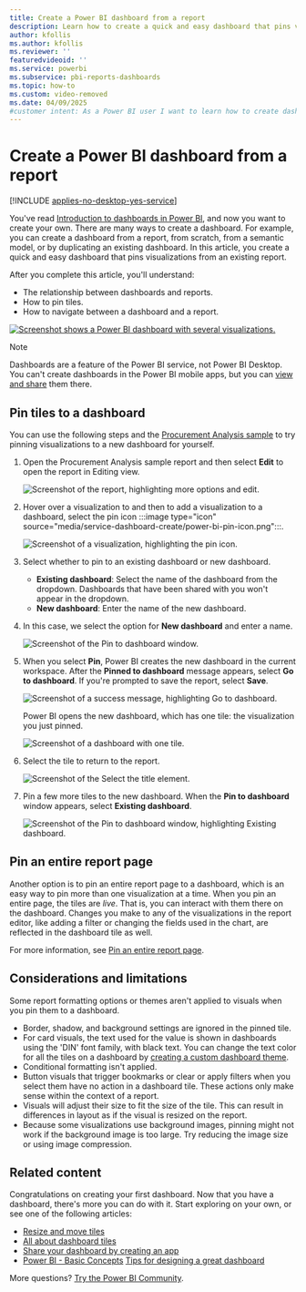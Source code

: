 ```yaml
---
title: Create a Power BI dashboard from a report
description: Learn how to create a quick and easy dashboard that pins visualizations from an existing report in Power BI, and understand their relationship.
author: kfollis
ms.author: kfollis
ms.reviewer: ''
featuredvideoid: ''
ms.service: powerbi
ms.subservice: pbi-reports-dashboards
ms.topic: how-to
ms.custom: video-removed
ms.date: 04/09/2025
#customer intent: As a Power BI user I want to learn how to create dashboards with visulizations.
---
```

# Create a Power BI dashboard from a report

[!INCLUDE [applies-no-desktop-yes-service](../includes/applies-no-desktop-yes-service.md)]

You've read [Introduction to dashboards in Power BI](service-dashboards.md), and now you want to create your own. There are many ways to create a dashboard. For example, you can create a dashboard from a report, from scratch, from a semantic model, or by duplicating an existing dashboard. In this article, you create a quick and easy dashboard that pins visualizations from an existing report.

After you complete this article, you'll understand:

- The relationship between dashboards and reports.
- How to pin tiles.
- How to navigate between a dashboard and a report.

[![Screenshot shows a Power BI dashboard with several visualizations.](media/service-dashboard-create/power-bi-completed-dashboard-small.png)](media/service-dashboard-create/power-bi-completed-dashboard-small.png#lightbox)

> [!NOTE]
> Dashboards are a feature of the Power BI service, not Power BI Desktop. You can't create dashboards in the Power BI mobile apps, but you can [view and share](../consumer/mobile/mobile-apps-view-dashboard.md) them there.
>
>

## Pin tiles to a dashboard

You can use the following steps and the [Procurement Analysis sample](sample-procurement.md) to try pinning visualizations to a new dashboard for yourself.

1. Open the Procurement Analysis sample report and then select **Edit** to open the report in Editing view.

    ![Screenshot of the report, highlighting more options and edit.](media/service-dashboard-create/power-bi-reading-view-new.png)

1. Hover over a visualization to and then to add a visualization to a dashboard, select the pin icon :::image type="icon" source="media/service-dashboard-create/power-bi-pin-icon.png":::.

    ![Screenshot of a visualization, highlighting the pin icon.](media/service-dashboard-create/power-bi-hover-new.png)
1. Select whether to pin to an existing dashboard or new dashboard.

   - **Existing dashboard**: Select the name of the dashboard from the dropdown. Dashboards that have been shared with you won't appear in the dropdown.
   - **New dashboard**: Enter the name of the new dashboard.

1. In this case, we select the option for **New dashboard** and enter a name.

    ![Screenshot of the Pin to dashboard window.](media/service-dashboard-create/power-bi-pinned.png)

1. When you select **Pin**, Power BI creates the new dashboard in the current workspace. After the **Pinned to dashboard** message appears, select **Go to dashboard**. If you're prompted to save the report, select **Save**.

    ![Screenshot of a success message, highlighting Go to dashboard.](media/service-dashboard-create/power-bi-pin-success.png)

    Power BI opens the new dashboard, which has one tile: the visualization you just pinned.

   ![Screenshot of a dashboard with one tile.](media/service-dashboard-create/power-bi-pinned.png)

1. Select the tile to return to the report.

     ![Screenshot of the Select the title element.](media/service-dashboard-create/select_the_title.png)

1. Pin a few more tiles to the new dashboard. When the **Pin to dashboard** window appears, select **Existing dashboard**.  

   ![Screenshot of the Pin to dashboard window, highlighting Existing dashboard.](media/service-dashboard-create/power-bi-existing-dashboard.png)

## Pin an entire report page

Another option is to pin an entire report page to a dashboard, which is an easy way to pin more than one visualization at a time. When you pin an entire page, the tiles are *live*. That is, you can interact with them there on the dashboard. Changes you make to any of the visualizations in the report editor, like adding a filter or changing the fields used in the chart, are reflected in the dashboard tile as well.  

For more information, see [Pin an entire report page](service-dashboard-pin-live-tile-from-report.md).

## Considerations and limitations

Some report formatting options or themes aren't applied to visuals when you pin them to a dashboard.

- Border, shadow, and background settings are ignored in the pinned tile.
- For card visuals, the text used for the value is shown in dashboards using the 'DIN' font family, with black text. You can change the text color for all the tiles on a dashboard by [creating a custom dashboard theme](service-dashboard-themes.md).
- Conditional formatting isn't applied.
- Button visuals that trigger bookmarks or clear or apply filters when you select them have no action in a dashboard tile. These actions only make sense within the context of a report.
- Visuals will adjust their size to fit the size of the tile. This can result in differences in layout as if the visual is resized on the report.
- Because some visualizations use background images, pinning might not work if the background image is too large. Try reducing the image size or using image compression.

## Related content

Congratulations on creating your first dashboard. Now that you have a dashboard, there's more you can do with it. Start exploring on your own, or see one of the following articles:

- [Resize and move tiles](service-dashboard-edit-tile.md)
- [All about dashboard tiles](service-dashboard-tiles.md)
- [Share your dashboard by creating an app](../collaborate-share/service-create-distribute-apps.md)
- [Power BI - Basic Concepts](../fundamentals/service-basic-concepts.md)
 [Tips for designing a great dashboard](service-dashboards-design-tips.md)

More questions? [Try the Power BI Community](https://community.powerbi.com/).
